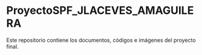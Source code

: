 # ProyectoSPF_JLACEVES_AMAGUILERA
Este repositorio contiene los documentos, códigos e imágenes del proyecto final.
